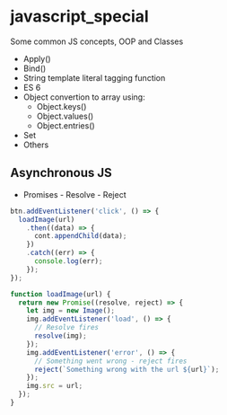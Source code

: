 # javascript_special

Some common JS concepts, OOP and Classes

- Apply()
- Bind()
- String template literal tagging function
- ES 6
- Object convertion to array using:
  - Object.keys()
  - Object.values()
  - Object.entries()
- Set
- Others

## Asynchronous JS

- Promises - Resolve - Reject

```js
btn.addEventListener('click', () => {
  loadImage(url)
    .then((data) => {
      cont.appendChild(data);
    })
    .catch((err) => {
      console.log(err);
    });
});

function loadImage(url) {
  return new Promise((resolve, reject) => {
    let img = new Image();
    img.addEventListener('load', () => {
      // Resolve fires
      resolve(img);
    });
    img.addEventListener('error', () => {
      // Something went wrong - reject fires
      reject(`Something wrong with the url ${url}`);
    });
    img.src = url;
  });
}
```
